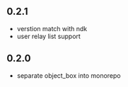 ## 0.2.1
 - verstion match with ndk
 - user relay list support

## 0.2.0
 - separate object_box into monorepo
